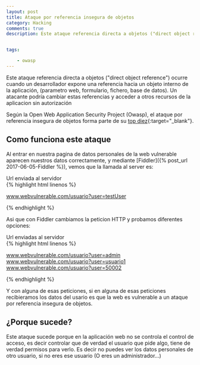```yaml
---
layout: post
title: Ataque por referencia insegura de objetos
category: Hacking
comments: true
description: Este ataque referencia directa a objetos ("direct object reference") ocurre cuando un desarrollador expone una referencia hacia un objeto interno de la aplicación, (parametro web, formulario, fichero, base de datos). Un atacante podría cambiar estas referencias y acceder a otros recursos de la aplicacion sin autorización


tags:   

    - owasp
---
```


Este ataque referencia directa a objetos ("direct object reference") ocurre cuando un desarrollador expone una referencia hacia un objeto interno de la aplicación, (parametro web, formulario, fichero, base de datos). Un atacante podría cambiar estas referencias y acceder a otros recursos de la aplicacion sin autorización

Según la Open Web Application Security Project (Owasp), el ataque por referencia insegura de objetos forma parte de su [top diez](https://www.owasp.org/index.php/Top_10_2013-A4-Insecure_Direct_Object_References){:target="_blank"}. 

## Como funciona este ataque

Al entrar en nuestra pagina de datos personales de la web vulnerable aparecen nuestros datos correctamente, y mediante [Fiddler]({% post_url 2017-06-05-Fiddler %}), vemos que la llamada al server es:

 <div class="env-header">Url enviada al servidor</div>
{% highlight html linenos %}

www.webvulnerable.com/usuario?user=testUser

{% endhighlight %}

Asi que con Fiddler cambiamos la peticion HTTP y probamos diferentes opciones:

 <div class="env-header">Url enviadas al servidor</div>
{% highlight html linenos %}

www.webvulnerable.com/usuario?user=admin
www.webvulnerable.com/usuario?user=usuario1
www.webvulnerable.com/usuario?user=50002

{% endhighlight %}

Y con alguna de esas peticiones, si en alguna de esas peticiones recibieramos los datos del usario es que la web es vulnerable a un ataque por referencia insegura de objetos.

## ¿Porque sucede?

Este ataque sucede porque en la aplicación web no se controla el control de acceso,  es decir controlar que de verdad el usuario que pide algo, tiene de verdad permisos para verlo. Es decir no puedes ver los datos personales de otro usuario, si no eres ese usuario (O eres un administrador...)



